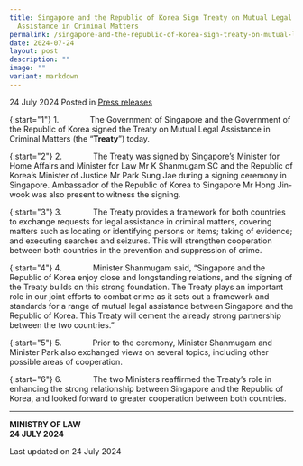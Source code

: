 ```yaml
---
title: Singapore and the Republic of Korea Sign Treaty on Mutual Legal
  Assistance in Criminal Matters
permalink: /singapore-and-the-republic-of-korea-sign-treaty-on-mutual-legal-assistance-in-criminal-matters/
date: 2024-07-24
layout: post
description: ""
image: ""
variant: markdown
---
```

24 July 2024 Posted in [Press releases](/news/press-releases)

{:start="1"}
1.&nbsp;&nbsp;&nbsp;&nbsp;&nbsp;&nbsp;&nbsp;&nbsp;&nbsp;&nbsp;&nbsp;&nbsp;&nbsp; The Government of Singapore and the Government of the Republic of Korea signed the Treaty on Mutual Legal Assistance in Criminal Matters (the “**Treaty**”) today.

{:start="2"}
2.&nbsp;&nbsp;&nbsp;&nbsp;&nbsp;&nbsp;&nbsp;&nbsp;&nbsp;&nbsp;&nbsp;&nbsp;&nbsp; The Treaty was signed by Singapore’s Minister for Home Affairs and Minister for Law Mr K Shanmugam SC and the Republic of Korea’s Minister of Justice Mr Park Sung Jae during a signing ceremony in Singapore. Ambassador of the Republic of Korea to Singapore Mr Hong Jin-wook was also present to witness the signing.

{:start="3"}
3.&nbsp;&nbsp;&nbsp;&nbsp;&nbsp;&nbsp;&nbsp;&nbsp;&nbsp;&nbsp;&nbsp;&nbsp;&nbsp; The Treaty provides a framework for both countries to exchange requests for legal assistance in criminal matters, covering matters such as locating or identifying persons or items; taking of evidence; and executing searches and seizures. This will strengthen cooperation between both countries in the prevention and suppression of crime.

{:start="4"}
4.&nbsp;&nbsp;&nbsp;&nbsp;&nbsp;&nbsp;&nbsp;&nbsp;&nbsp;&nbsp;&nbsp;&nbsp;&nbsp; Minister Shanmugam said, “Singapore and the Republic of Korea enjoy close and longstanding relations, and the signing of the Treaty builds on this strong foundation. The Treaty plays an important role in our joint efforts to combat crime as it sets out a framework and standards for a range of mutual legal assistance between Singapore and the Republic of Korea. This Treaty will cement the already strong partnership between the two countries.”

{:start="5"}
5.&nbsp;&nbsp;&nbsp;&nbsp;&nbsp;&nbsp;&nbsp;&nbsp;&nbsp;&nbsp;&nbsp;&nbsp;&nbsp; Prior to the ceremony, Minister Shanmugam and Minister Park also exchanged views on several topics, including other possible areas of cooperation.

{:start="6"}
6.&nbsp;&nbsp;&nbsp;&nbsp;&nbsp;&nbsp;&nbsp;&nbsp;&nbsp;&nbsp;&nbsp;&nbsp;&nbsp; The two Ministers reaffirmed the Treaty’s role in enhancing the strong relationship between Singapore and the Republic of Korea, and looked forward to greater cooperation between both countries.


* * *
    

**MINISTRY OF LAW**  
**24 JULY 2024**

Last updated on 24 July 2024